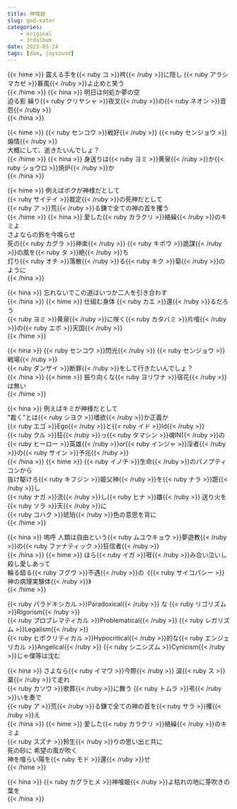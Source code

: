 ```yaml
---
title: 神喰姫
slug: god-eater
categories:
    - original
    - 3rdalbum
date: 2023-05-24
tags: [dam, joysound]
---
```


{{< hime >}}
震える手を{{< ruby コ >}}袴{{< /ruby >}}に隠し {{< ruby アラシマカゼ >}}暴風{{< /ruby >}}よ止めと笑う  
{{< /hime >}}
{{< hina >}}
明日は何処か夢の空  
迫る影 繰り{{< ruby クリヤシャ >}}夜叉{{< /ruby >}}の{{< ruby ネオン >}}音怨{{< /ruby >}}  
{{< /hina >}}

{{< hime >}}
{{< ruby センコウ >}}戦好{{< /ruby >}} {{< ruby センジョウ >}}煽情{{< /ruby >}}  
大概にして、逝きたいんでしょ？  
{{< /hime >}}
{{< hina >}}
身送りは{{< ruby ヨミ >}}黄泉{{< /ruby >}}か{{< ruby ショウロ >}}焼炉{{< /ruby >}}か  
{{< /hina >}}

{{< hime >}}
例えばボクが神様だとして  
{{< ruby サイテイ >}}裁定{{< /ruby >}}の死神だとして  
{{< ruby ア >}}荒{{< /ruby >}}る鎌で全ての神の首を攫う  
{{< /hime >}}
{{< hina >}}
愛した{{< ruby カラクリ >}}絡繰{{< /ruby >}}のキミよ  
さよならの鈴を今鳴らせ  
死の{{< ruby カグラ >}}神楽{{< /ruby >}} {{< ruby キボウ >}}詭謀{{< /ruby >}}の風を{{< ruby タ >}}絶{{< /ruby >}}ち  
灯り{{< ruby オチ >}}落散{{< /ruby >}}る{{< ruby キク >}}菊{{< /ruby >}}のように  
{{< /hina >}}

{{< hina >}}
忘れないでこの道はいつか二人を引き合わす  
{{< /hina >}}
{{< hime >}}
仕組む身体 {{< ruby カエ >}}還{{< /ruby >}}るだろう  
{{< ruby ヨミ >}}黄泉{{< /ruby >}}に咲く{{< ruby カタバミ >}}片喰{{< /ruby >}}の{{< ruby エボ >}}天国{{< /ruby >}}  
{{< /hime >}}

{{< hina >}}
{{< ruby センコウ >}}閃光{{< /ruby >}} {{< ruby センジョウ >}}戦場{{< /ruby >}}  
{{< ruby ダンザイ >}}断罪{{< /ruby >}}をして行きたいんでしょ？  
{{< /hina >}}
{{< hime >}}
振り向くな{{< ruby ヨリワナ >}}宿花{{< /ruby >}}は無い  
{{< /hime >}}

{{< hina >}}
例えばキミが神様だとして  
"裁く"とは{{< ruby シヨク >}}嗜欲{{< /ruby >}}か正義か  
{{< ruby エゴ >}}Ego{{< /ruby >}}と{{< ruby イド >}}Id{{< /ruby >}}  
{{< ruby クル >}}狂{{< /ruby >}}っ{{< ruby タマシン >}}魂IN{{< /ruby >}}の{{< ruby ヒーロー >}}英雄{{< /ruby >}}or{{< ruby インジャ >}}淫者{{< /ruby >}}の{{< ruby サイン >}}予兆{{< /ruby >}}  
{{< /hina >}}
{{< hime >}}
{{< ruby イノチ >}}生命{{< /ruby >}}のパノプティコンから  
抜け駆けろ{{< ruby キフジン >}}姫父神{{< /ruby >}}を{{< ruby ナラ >}}誑{{< /ruby >}}し  
{{< ruby ナガ >}}流{{< /ruby >}}し{{< ruby ヒナ >}}雛{{< /ruby >}} 送り火を{{< ruby ソラ >}}天{{< /ruby >}}に  
{{< ruby コハク >}}琥珀{{< /ruby >}}色の意思を背に  
{{< /hime >}}

{{< hina >}}
嗚呼 人類は自由という{{< ruby ムユウキョウ >}}夢遊教{{< /ruby >}}の{{< ruby ファナティック >}}狂信者{{< /ruby >}}  
{{< /hina >}}
{{< hime >}}
ほら{{< ruby イガ >}}啀{{< /ruby >}}み合い泣いし殺し愛しあって  
輪る廻る{{< ruby フグウ >}}不遇{{< /ruby >}}の《{{< ruby サイコパシー >}}神の病理実験体{{< /ruby >}}》  
{{< /hime >}}

{{< ruby パラドキシカル >}}Paradoxical{{< /ruby >}} な {{< ruby リゴリズム >}}Rigorism{{< /ruby >}}  
{{< ruby プロブレマティカル >}}Problematical{{< /ruby >}} {{< ruby レガリズム >}}Legalism{{< /ruby >}}  
{{< ruby ヒポクリティカル >}}Hypocritical{{< /ruby >}}的な{{< ruby エンジェリカル >}}Angelical{{< /ruby >}} {{< ruby シニシズム >}}Cynicism{{< /ruby >}}じゃ僕等は沈む  

{{< hina >}}
さよなら{{< ruby イマワ >}}今際{{< /ruby >}} 涙{{< ruby ス >}}棄{{< /ruby >}}て走れ  
{{< ruby カソウ >}}歌葬{{< /ruby >}}に舞う {{< ruby トムラ >}}弔{{< /ruby >}}いを奏で  
{{< ruby ア >}}荒{{< /ruby >}}る鎌で全ての神の首を{{< ruby サラ >}}攫{{< /ruby >}}え  
{{< /hina >}}
{{< hime >}}
愛した{{< ruby カラクリ >}}絡繰{{< /ruby >}}のキミよ  
{{< ruby スズナ >}}鈴生{{< /ruby >}}りの思い出と共に  
死の砂に 希望の風が吹く  
神を喰らい陽を{{< ruby モド >}}還{{< /ruby >}}せ  
{{< /hime >}}

{{< hina >}}
{{< ruby カグラヒメ >}}神喰姫{{< /ruby >}}よ枯れの地に芽吹きの葉を  
{{< /hina >}}